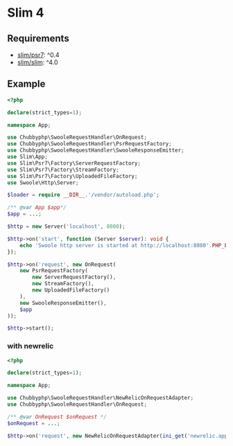 # Slim 4

## Requirements

 * [slim/psr7][1]: ^0.4
 * [slim/slim][2]: ^4.0

## Example

```php
<?php

declare(strict_types=1);

namespace App;

use Chubbyphp\SwooleRequestHandler\OnRequest;
use Chubbyphp\SwooleRequestHandler\PsrRequestFactory;
use Chubbyphp\SwooleRequestHandler\SwooleResponseEmitter;
use Slim\App;
use Slim\Psr7\Factory\ServerRequestFactory;
use Slim\Psr7\Factory\StreamFactory;
use Slim\Psr7\Factory\UploadedFileFactory;
use Swoole\Http\Server;

$loader = require __DIR__.'/vendor/autoload.php';

/** @var App $app*/
$app = ...;

$http = new Server('localhost', 8080);

$http->on('start', function (Server $server): void {
    echo 'Swoole http server is started at http://localhost:8080'.PHP_EOL;
});

$http->on('request', new OnRequest(
    new PsrRequestFactory(
        new ServerRequestFactory(),
        new StreamFactory(),
        new UploadedFileFactory()
    ),
    new SwooleResponseEmitter(),
    $app
));

$http->start();
```

### with newrelic

```php
<?php

declare(strict_types=1);

namespace App;

use Chubbyphp\SwooleRequestHandler\NewRelicOnRequestAdapter;
use Chubbyphp\SwooleRequestHandler\OnRequest;

/** @var OnRequest $onRequest */
$onRequest = ...;

$http->on('request', new NewRelicOnRequestAdapter(ini_get('newrelic.appname'), $onRequest);
```

[1]: https://packagist.org/packages/slim/psr7
[2]: https://packagist.org/packages/slim/slim
